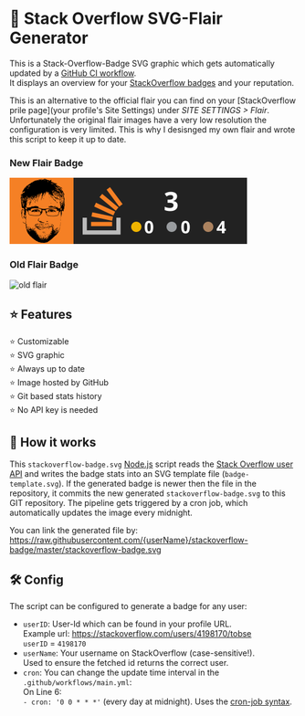 # 🎫 Stack Overflow SVG-Flair Generator
This is a Stack-Overflow-Badge SVG graphic which gets automatically updated by a 
[GitHub CI workflow](https://resources.github.com/ci-cd/).   
It displays an overview for your [StackOverflow badges](https://stackoverflow.com/help/badges) and your reputation.

This is an alternative to the official flair you can find on your
[StackOverflow prile page](your profile's Site Settings) under _SITE SETTINGS > Flair_.
Unfortunately the original flair images have a very low resolution the configuration is very limited.
This is why I desisnged my own flair and wrote this script to keep it up to date.

### New Flair Badge
![stackoverflow-badge](https://raw.githubusercontent.com/Caliber-X/stackoverflow-badge/master/stackoverflow-badge.svg)

### Old Flair Badge
![old flair](https://stackoverflow.com/users/flair/18334720.png?theme=dark)


## ⭐ Features
 ⭐ Customizable  
 ⭐ SVG graphic  
 ⭐ Always up to date  
 ⭐ Image hosted by GitHub  
 ⭐ Git based stats history  
 ⭐ No API key is needed

## 📖 How it works
This `stackoverflow-badge.svg` [Node.js](https://nodejs.org/en/) script reads 
the [Stack Overflow user API](https://api.stackexchange.com/docs/types/user)
and writes the badge stats into an SVG template file (`badge-template.svg`).
If the generated badge is newer then the file in the repository, it
commits the new generated `stackoverflow-badge.svg` to this GIT repository.
The pipeline gets triggered by a cron job, which automatically updates the image every midnight.

You can link the generated file by:  
https://raw.githubusercontent.com/{userName}/stackoverflow-badge/master/stackoverflow-badge.svg

## 🛠 Config
The script can be configured to generate a badge for any user:
* `userID`: User-Id which can be found in your profile URL.  
   Example url: https://stackoverflow.com/users/4198170/tobse  
   `userID` = `4198170`
* `userName`: Your username on StackOverflow (case-sensitive!).  
   Used to ensure the fetched id returns the correct user.
* `cron`: You can change the update time interval in the `.github/workflows/main.yml`:  
   On Line 6:  
   `- cron: '0 0 * * *'` (every day at midnight).
   Uses the [cron-job syntax](https://crontab.guru/every-midnight).
